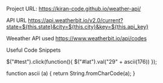 Project URL: 
https://kiran-code.github.io/weather-api/

API URL
https://api.weatherbit.io/v2.0/current?state=${this.state}&city=${this.city}&key=${this.api_key}

Weeather API used 
https://www.weatherbit.io/api/codes





Useful Code Snippets

$("#test").click(function(){ 
    $("#lat").val("29" + ascii(176))
});

function ascii (a) {
  return String.fromCharCode(a); 
 }
